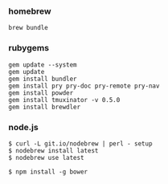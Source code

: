 ### homebrew

```
brew bundle
```

### rubygems

```
gem update --system
gem update
gem install bundler
gem install pry pry-doc pry-remote pry-nav
gem install powder
gem install tmuxinator -v 0.5.0
gem install brewdler
```

### node.js

```
$ curl -L git.io/nodebrew | perl - setup
$ nodebrew install latest
$ nodebrew use latest
```

```
$ npm install -g bower
```
